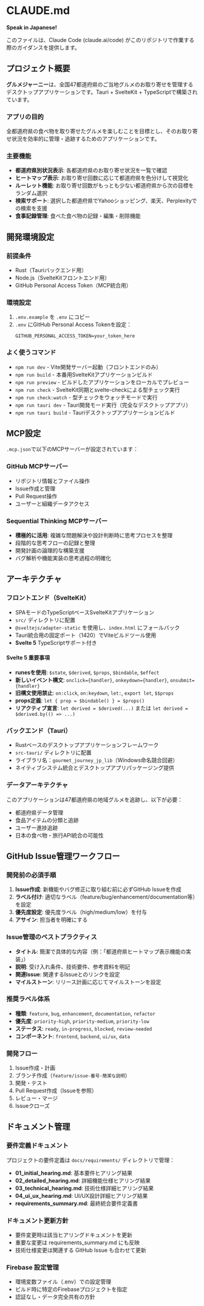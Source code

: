 # CLAUDE.md

**Speak in Japanese!**

このファイルは、Claude Code (claude.ai/code) がこのリポジトリで作業する際のガイダンスを提供します。

## プロジェクト概要

**グルメジャーニー**は、全国47都道府県のご当地グルメのお取り寄せを管理するデスクトップアプリケーションです。Tauri + SvelteKit + TypeScriptで構築されています。

### アプリの目的
全都道府県の食べ物を取り寄せたグルメを楽しむことを目標とし、そのお取り寄せ状況を効率的に管理・追跡するためのアプリケーションです。

### 主要機能
- **都道府県別状況表示**: 各都道府県のお取り寄せ状況を一覧で確認
- **ヒートマップ表示**: お取り寄せ回数に応じて都道府県を色分けして視覚化
- **ルーレット機能**: お取り寄せ回数がもっとも少ない都道府県から次の目標をランダム選択
- **検索サポート**: 選択した都道府県でYahooショッピング、楽天、Perplexityでの検索を支援
- **食事記録管理**: 食べた食べ物の記録・編集・削除機能

## 開発環境設定

### 前提条件
- Rust（Tauriバックエンド用）
- Node.js（SvelteKitフロントエンド用）
- GitHub Personal Access Token（MCP統合用）

### 環境設定
1. `.env.example` を `.env` にコピー
2. `.env` にGitHub Personal Access Tokenを設定：
   ```
   GITHUB_PERSONAL_ACCESS_TOKEN=your_token_here
   ```

### よく使うコマンド
- `npm run dev` - Vite開発サーバー起動（フロントエンドのみ）
- `npm run build` - 本番用SvelteKitアプリケーションビルド
- `npm run preview` - ビルドしたアプリケーションをローカルでプレビュー
- `npm run check` - SvelteKit同期とsvelte-checkによる型チェック実行
- `npm run check:watch` - 型チェックをウォッチモードで実行
- `npm run tauri dev` - Tauri開発モード実行（完全なデスクトップアプリ）
- `npm run tauri build` - Tauriデスクトップアプリケーションビルド

## MCP設定

`.mcp.json`で以下のMCPサーバーが設定されています：

### GitHub MCPサーバー
- リポジトリ情報とファイル操作
- Issue作成と管理
- Pull Request操作
- ユーザーと組織データアクセス

### Sequential Thinking MCPサーバー
- **積極的に活用**: 複雑な問題解決や設計判断時に思考プロセスを整理
- 段階的な思考フローの記録と整理
- 開発計画の論理的な構築支援
- バグ解析や機能実装の思考過程の明確化

## アーキテクチャ

### フロントエンド（SvelteKit）
- SPAモードのTypeScriptベースSvelteKitアプリケーション
- `src/` ディレクトリに配置
- `@sveltejs/adapter-static` を使用し、`index.html` にフォールバック
- Tauri統合用の固定ポート（1420）でViteビルドツール使用
- **Svelte 5** TypeScriptサポート付き

#### Svelte 5 重要事項
- **runesを使用**: `$state`, `$derived`, `$props`, `$bindable`, `$effect`
- **新しいイベント構文**: `onclick={handler}`, `onkeydown={handler}`, `onsubmit={handler}`
- **旧構文使用禁止**: `on:click`, `on:keydown`, `let:`, `export let`, `$$props`
- **props定義**: `let { prop = $bindable() } = $props()`
- **リアクティブ宣言**: `let derived = $derived(...)` または `let derived = $derived.by(() => ...)`

### バックエンド（Tauri）
- Rustベースのデスクトップアプリケーションフレームワーク
- `src-tauri/` ディレクトリに配置
- ライブラリ名：`gourmet_journey_jp_lib`（Windows命名競合回避）
- ネイティブシステム統合とデスクトップアプリパッケージング提供

### データアーキテクチャ
このアプリケーションは47都道府県の地域グルメを追跡し、以下が必要：
- 都道府県データ管理
- 食品アイテムの分類と追跡
- ユーザー進捗追跡
- 日本の食べ物・旅行API統合の可能性

## GitHub Issue管理ワークフロー

### 開発前の必須手順
1. **Issue作成**: 新機能やバグ修正に取り組む前に必ずGitHub Issueを作成
2. **ラベル付け**: 適切なラベル（feature/bug/enhancement/documentation等）を設定
3. **優先度設定**: 優先度ラベル（high/medium/low）を付与
4. **アサイン**: 担当者を明確にする

### Issue管理のベストプラクティス
- **タイトル**: 簡潔で具体的な内容（例：「都道府県ヒートマップ表示機能の実装」）
- **説明**: 受け入れ条件、技術要件、参考資料を明記
- **関連Issue**: 関連するIssueとのリンクを設定
- **マイルストーン**: リリース計画に応じてマイルストーンを設定

### 推奨ラベル体系
- **種類**: `feature`, `bug`, `enhancement`, `documentation`, `refactor`
- **優先度**: `priority-high`, `priority-medium`, `priority-low`
- **ステータス**: `ready`, `in-progress`, `blocked`, `review-needed`
- **コンポーネント**: `frontend`, `backend`, `ui/ux`, `data`

### 開発フロー
1. Issue作成・計画
2. ブランチ作成（`feature/issue-番号-簡潔な説明`）
3. 開発・テスト
4. Pull Request作成（Issueを参照）
5. レビュー・マージ
6. Issueクローズ

## ドキュメント管理

### 要件定義ドキュメント
プロジェクトの要件定義は `docs/requirements/` ディレクトリで管理：

- **01_initial_hearing.md**: 基本要件ヒアリング結果
- **02_detailed_hearing.md**: 詳細機能仕様ヒアリング結果  
- **03_technical_hearing.md**: 技術仕様詳細ヒアリング結果
- **04_ui_ux_hearing.md**: UI/UX設計詳細ヒアリング結果
- **requirements_summary.md**: 最終統合要件定義書

### ドキュメント更新方針
- 要件変更時は該当ヒアリングドキュメントを更新
- 重要な変更は requirements_summary.md にも反映
- 技術仕様変更は関連する GitHub Issue も合わせて更新

### Firebase 設定管理
- 環境変数ファイル（.env）での設定管理
- ビルド時に特定のFirebaseプロジェクトを指定
- 認証なし・データ完全共有の方針